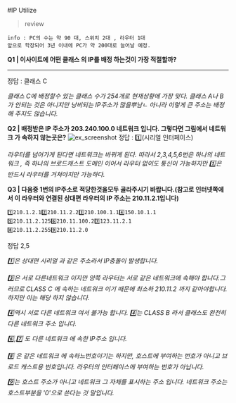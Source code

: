#IP Utilize
>review
```
info : PC의 수는 약 90 대, 스위치 2대 , 라우터 1대 
앞으로 학장되어 3년 이내에 PC가 약 200대로 늘어날 예정.
```
**Q1 | 이사이트에 어떤 클래스 의 IP를 배정 하는것이 가장 적절할까?**
***
정답 : 클래스 C

*클래스 C에 배정할수 있는 클래스 수가 254개로 현재상황에 가장 맞다. 클래스 A나 B가 안되는 것은 아니지만 낭비되는 IP주소가 많을뿌남ㄴ 아니라 이렇게 큰 주소는 배정해 주지도 않습니다.*

**Q2 | 배정받은 IP 주소가 203.240.100.0 네트워크 입니다. 그렇다면 그림에서 네트워크 가 속하지 않는곳은?**
![ex_screenshot](./image/screenshot.jpg)
정답 : 1️⃣(시리얼 인터페이스)

*라우터를 넘어가게 된다면 네트워크는 바뀌게 된다. 따라서 2,3,4,5,6번은 하나의 네트워크 , 즉 하나의 브로드캐스트 도메인 이어서 라우터 없이도 통신이 가능하지만 1️⃣은 반드시 라우터를 거쳐야지만 가능하다.*

**Q3 | 다음중 1번의 IP주소로 적당한것을모두 골라주시기 바랍니다.(참고로 인터넷쪽에서 이 라우터와 연결된 상대편 라우터의 IP 주소는 210.11.2.1입니다)**
```
1️⃣210.1.2.12️⃣210.11.2.23️⃣210.100.1.14️⃣150.10.1.1
5️⃣210.11.2.1256️⃣210.11.100.27️⃣123.11.2.1
8️⃣210.11.2.2559️⃣210.11.2.0
```
정답 2,5

*1️⃣은 상대편 시리얼 과 같은 주소라서 IP충돌이 발생합니다.*

*3️⃣은 서로 다른네트워크 이지만 양쪽 라우터는 서로 같은 네트워크에 속해야 합니다.그러므로 CLASS C 에 속하는 네트워크 이기 때문에 최소하 210.11.2 까지 같아야합니다. 하지만 이는 해당 하지 않습니다.*

*4️⃣역시 서로 다른 네트워크 여서 불가능 합니다. 4️⃣는 CLASS B 라서 클래스도 완전히 다른 네트워크 주소 입니다.*

*6️⃣,7️⃣ 도 다른 네트워크 에 속한 IP주소 입니다.*

*8️⃣ 은 같은 네트워크 에 속하느번호이기는 하지만, 호스트에 부여하는 번호가 아니고 브로드 캐스트용 번호입니다. 라우터의 인터페이스에 부여하는 번호가 아닙니다.*

*9️⃣는 호스트 주소가 아니고 네트워크 그 자체를 표시하는 주소 입니다. 네트워크 주소는 호스트부분을 '0'으로 쓴다는 것 말입니다.*

